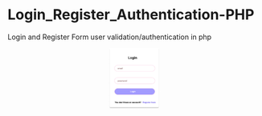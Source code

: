 # Login_Register_Authentication-PHP
Login and Register Form user validation/authentication in php
 <div align="center">
    <img src="/Login-Form.png" width="100px"</img> 
</div>
